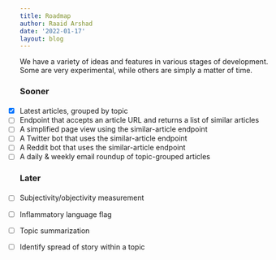 ```yaml
---
title: Roadmap
author: Raaid Arshad
date: '2022-01-17'
layout: blog
---
```


We have a variety of ideas and features in various stages of development. Some are very experimental, while others are simply a matter of time.

### Sooner
- [x] Latest articles, grouped by topic
- [ ] Endpoint that accepts an article URL and returns a list of similar articles
- [ ] A simplified page view using the similar-article endpoint
- [ ] A Twitter bot that uses the similar-article endpoint
- [ ] A Reddit bot that uses the similar-article endpoint
- [ ] A daily & weekly email roundup of topic-grouped articles

### Later
- [ ] Subjectivity/objectivity measurement
- [ ] Inflammatory language flag
- [ ] Topic summarization
- [ ] Identify spread of story within a topic


<style>
    h3 {
        margin-bottom: 20px;
    }
    ul {
        list-style-type: none;
        padding: 0;
    }
</style>